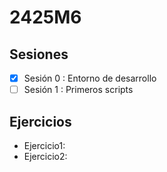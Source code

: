 # 2425M6

## Sesiones
- [x] Sesión 0 : Entorno de desarrollo
- [ ] Sesión 1 : Primeros scripts 
## Ejercicios
   - Ejercicio1:
   - Ejercicio2:
